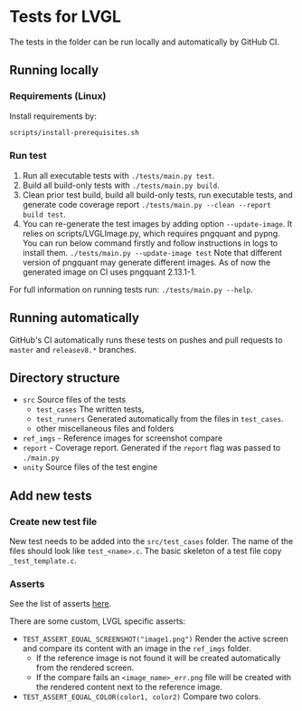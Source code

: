# Tests for LVGL

The tests in the folder can be run locally and automatically by GitHub CI.

## Running locally

### Requirements (Linux)

Install requirements by:

```sh
scripts/install-prerequisites.sh
```

### Run test
1. Run all executable tests with `./tests/main.py test`.
2. Build all build-only tests with `./tests/main.py build`.
3. Clean prior test build, build all build-only tests,
   run executable tests, and generate code coverage
   report `./tests/main.py --clean --report build test`.
4. You can re-generate the test images by adding option `--update-image`.
   It relies on scripts/LVGLImage.py, which requires pngquant and pypng.
   You can run below command firstly and follow instructions in logs to install them.
   `./tests/main.py --update-image test`
   Note that different version of pngquant may generate different images.
   As of now the generated image on CI uses pngquant 2.13.1-1.

For full information on running tests run: `./tests/main.py --help`.

## Running automatically

GitHub's CI automatically runs these tests on pushes and pull requests to `master` and `releasev8.*` branches.

## Directory structure
- `src` Source files of the tests
    - `test_cases` The written tests,
    - `test_runners` Generated automatically from the files in `test_cases`.
    - other miscellaneous files and folders
- `ref_imgs` - Reference images for screenshot compare
- `report` - Coverage report. Generated if the `report` flag was passed to `./main.py`
- `unity` Source files of the test engine

## Add new tests

### Create new test file
New test needs to be added into the `src/test_cases` folder. The name of the files should look like `test_<name>.c`. The basic skeleton of a test file copy `_test_template.c`.

### Asserts
See the list of asserts [here](https://github.com/ThrowTheSwitch/Unity/blob/master/docs/UnityAssertionsReference.md).

There are some custom, LVGL specific asserts:
- `TEST_ASSERT_EQUAL_SCREENSHOT("image1.png")` Render the active screen and compare its content with an image in the `ref_imgs` folder.
   - If the reference image is not found it will be created automatically from the rendered screen.
   - If the compare fails an `<image_name>_err.png` file will be created with the rendered content next to the reference image.
- `TEST_ASSERT_EQUAL_COLOR(color1, color2)` Compare two colors.

